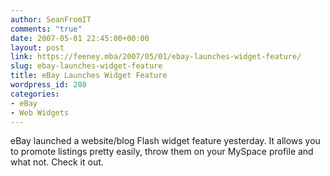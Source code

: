 ```yaml
---
author: SeanFromIT
comments: "true"
date: 2007-05-01 22:45:00+00:00
layout: post
link: https://feeney.mba/2007/05/01/ebay-launches-widget-feature/
slug: ebay-launches-widget-feature
title: eBay Launches Widget Feature
wordpress_id: 280
categories:
- eBay
- Web Widgets
---
```


eBay launched a website/blog Flash widget feature yesterday. It allows you to promote listings pretty easily, throw them on your MySpace profile and what not. Check it out.
